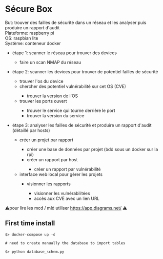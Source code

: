 # Sécure Box

But: trouver des failles de sécurité dans un réseau et les analyser puis produire un rapport d'audit </br>
Plateforme: raspberry pi </br>
OS: raspbian lite </br>
Système: conteneur docker </br>

<ul>
  <li>étape 1: scanner le réseau pour trouver des devices </li>
  <ul>
    <li>faire un scan NMAP du réseau </li>
  </ul>
</ul>

<ul>
  <li>étape 2: scanner les devices pour trouver de potentiel failles de sécurité </li>
  <ul>
    <li>trouver l'os du device </li>
    <li>chercher des potentiel vulnérabilité sur cet OS (CVE) </li>
    <ul>
      <li>trouver la version de l'OS </li>
    </ul>
    <li>trouver les ports ouvert </li>
    <ul>
      <li>trouver le service qui tourne derrière le port </li>
      <li>trouver la version du service </li>
    </ul>
  </ul>
</ul>

<ul>
  <li>étape 3: analyser les failles de sécurité et produire un rapport d'audit (détaillé par hosts) </li>
  <ul>
    <li>créer un projet par rapport </li>
    <ul>
      <li>créer une base de données par projet (bdd sous un docker sur la rpi) </li>
      <li>créer un rapport par host </li>
      <ul>
        <li>créer un rapport par vulnérabilité </li>
      </ul>
    </ul>
    <li>interface web local pour gérer les projets </li>
    <ul>
      <li>visionner les rapports </li>
      <ul>
        <li>visionner les vulnérabilitées </li>
        <li>accès aux CVE avec un lien URL </li>
      </ul>
    </ul>
  </ul>
</ul>


⚠️pour lire les mcd / mld utiliser https://app.diagrams.net/ ⚠️


## First time install

    $> docker-compose up -d
    
    # need to create manually the database to import tables
    
    $> python database_schem.py
